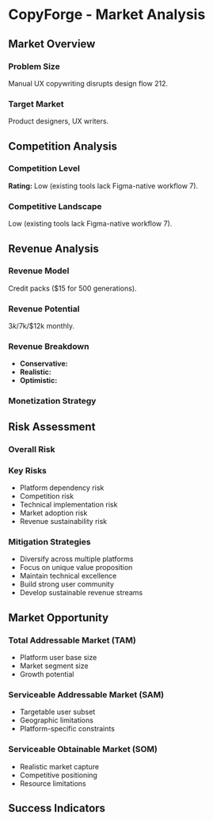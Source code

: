 # CopyForge - Market Analysis

## Market Overview

### Problem Size
Manual UX copywriting disrupts design flow 212.

### Target Market
Product designers, UX writers.

## Competition Analysis

### Competition Level
**Rating:** Low (existing tools lack Figma-native workflow 7).

### Competitive Landscape
Low (existing tools lack Figma-native workflow 7).

## Revenue Analysis

### Revenue Model
Credit packs ($15 for 500 generations).

### Revenue Potential
$3k/$7k/$12k monthly.

### Revenue Breakdown
- **Conservative:** 
- **Realistic:** 
- **Optimistic:** 

### Monetization Strategy


## Risk Assessment

### Overall Risk


### Key Risks
- Platform dependency risk
- Competition risk
- Technical implementation risk
- Market adoption risk
- Revenue sustainability risk

### Mitigation Strategies
- Diversify across multiple platforms
- Focus on unique value proposition
- Maintain technical excellence
- Build strong user community
- Develop sustainable revenue streams

## Market Opportunity

### Total Addressable Market (TAM)
- Platform user base size
- Market segment size
- Growth potential

### Serviceable Addressable Market (SAM)
- Targetable user subset
- Geographic limitations
- Platform-specific constraints

### Serviceable Obtainable Market (SOM)
- Realistic market capture
- Competitive positioning
- Resource limitations

## Success Indicators


